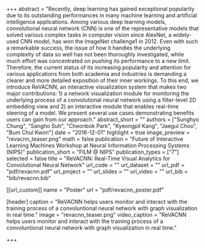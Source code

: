+++
abstract = "Recently, deep learning has gained exceptional popularity due to its outstanding performances in many machine learning and artificial intelligence applications. Among various deep learning models, convolutional neural network (CNN) is one of the representative models that solved various complex tasks in computer vision since AlexNet, a widely-used CNN model, has won the ImageNet challenge1 in 2012. Even with such a remarkable success, the issue of how it handles the underlying complexity of data so well has not been thoroughly investigated, while much effort was concentrated on pushing its performance to a new limit. Therefore, the current status of its increasing popularity and attention for various applications from both academia and industries is demanding a clearer and more detailed exposition of their inner workings. To this end, we introduce ReVACNN, an interactive visualization system that makes two major contributions: 1) a network visualization module for monitoring the underlying process of a convolutional neural network using a filter-level 2D embedding view and 2) an interactive module that enables real-time steering of a model. We present several use cases demonstrating benefits users can gain from our approach."
abstract_short = ""
authors = ["Sunghyo Chung", "Sangho Suh", "Cheonbok Park", "Kyeongpil Kang", "Jaegul Choo", "Bum Chul Kwon"]
date = "2016-12-01"
highlight = true
image_preview = "revacnn_teaser.png"
math = false
publication = "Future of Interactive Learning Machines Workshop at Neural Information Processing Systems (NIPS)"
publication_short = "FILM @ NIPS"
publication_types = ["7"]
selected = false
title = "ReVACNN: Real-Time Visual Analytics for Convolutional Neural Network"
url_code = ""
url_dataset = ""
url_pdf = "pdf/revacnn.pdf"
url_project = ""
url_slides = ""
url_video = ""
url_bib = "bib/revacnn.bib"

[[url_custom]]
name = "Poster"
url = "pdf/revacnn_poster.pdf"

[header]
  caption = "ReVACNN helps users monitor and interact with the training process of a convoluntional neural network with graph visualization in real time."
  image = "revacnn_teaser.png"
  video_caption = "ReVACNN helps users monitor and interact with the training process of a convoluntional neural network with graph visualization in real time."

+++

